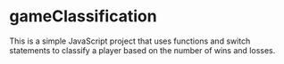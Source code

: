# gameClassification
This is a simple JavaScript project that uses functions and switch statements to classify a player based on the number of wins and losses.
